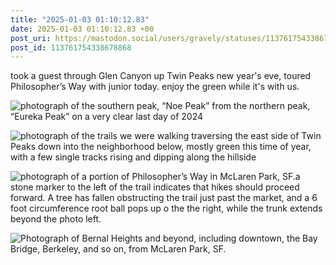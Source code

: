 ```yaml
---
title: "2025-01-03 01:10:12.83"
date: 2025-01-03 01:10:12.83 +00
post_uri: https://mastodon.social/users/gravely/statuses/113761754338678868
post_id: 113761754338678868
---
```

took a guest through Glen Canyon up Twin Peaks new year's eve, toured Philosopher’s Way with junior today. enjoy the green while it's with us.


![photograph of the southern peak, “Noe Peak” from the northern peak, “Eureka Peak” on a very clear last day of 2024](/images/113761753009559656.jpeg)

![photograph of the trails we were walking traversing the east side of Twin Peaks down into the neighborhood below, mostly green this time of year, with a few single tracks rising and dipping along the hillside](/images/113761753382311549.jpeg)

![photograph of a portion of Philosopher’s Way in McLaren Park, SF.a stone marker to the left of the trail indicates that hikes should proceed forward. A tree has fallen obstructing the trail just past the market, and a 6 foot circumference root ball pops up o the the right, while the trunk extends beyond the photo left.](/images/113761753753201085.jpeg)

![Photograph of Bernal Heights and beyond, including downtown, the Bay Bridge, Berkeley, and so on, from McLaren Park, SF.](/images/113761754083580667.jpeg)

